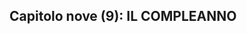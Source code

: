 ## Capitolo nove (9): IL COMPLEANNO


<!--stackedit_data:
eyJoaXN0b3J5IjpbMTI3MTI2NzQ5OCwxMDQ2NzkzOTM0XX0=
-->